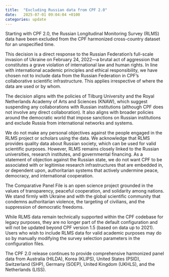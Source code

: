 ```yaml
---
title:  "Excluding Russian data from CPF 2.0"
date:   2025-07-01 09:04:04 +0100
categories: update
---
```


Starting with CPF 2.0, the Russian Longitudinal Monitoring Survey (RLMS) data have been excluded from the CPF harmonized cross-country dataset for an unspecified time.

This decision is a direct response to the Russian Federation’s full-scale invasion of Ukraine on February 24, 2022—a brutal act of aggression that constitutes a grave violation of international law and human rights. In line with international academic principles and ethical responsibility, we have chosen not to include data from the Russian Federation in CPF’s collaborative scientific infrastructure. This applies irrespective of where the data are used or by whom. 

The decision aligns with the policies of Tilburg University and the Royal Netherlands Academy of Arts and Sciences (KNAW), which suggest suspending any collaborations with Russian institutions (although CPF does not involve any direct collaboration). It also aligns with broader policies around the democratic world that impose sanctions on Russian institutions and exclude Russia from international networks and systems. 

We do not make any personal objectives against the people engaged in the RLMS project or scholars using the data. We acknowledge that RLMS provides quality data about Russian society, which can be used for valid scientific purposes. However, RLMS remains closely linked to the Russian universities, research institutes, and governmental financing. As a statement of objection against the Russian state, we do not want CPF to be associated with or legitimise research infrastructures that are embedded in, or dependent upon, authoritarian systems that actively undermine peace, democracy, and international cooperation. 

The Comparative Panel File is an open science project grounded in the values of transparency, peaceful cooperation, and solidarity among nations. We stand firmly with Ukraine and with the global scientific community that condemns authoritarian violence, the targeting of civilians, and the suppression of democratic freedoms.

While RLMS data remain technically supported within the CPF codebase for legacy purposes, they are no longer part of the default configuration and will not be updated beyond CPF version 1.5 (based on data up to 2021). Users who wish to include RLMS data for valid academic purposes may do so by manually modifying the survey selection parameters in the configuration files.

The CPF 2.0 release continues to provide comprehensive harmonized panel data from Australia (HILDA), Korea (KLIPS), United States (PSID), Switzerland (SHP), Germany (SOEP), United Kingdom (UKHLS), and the Netherlands (LISS).

